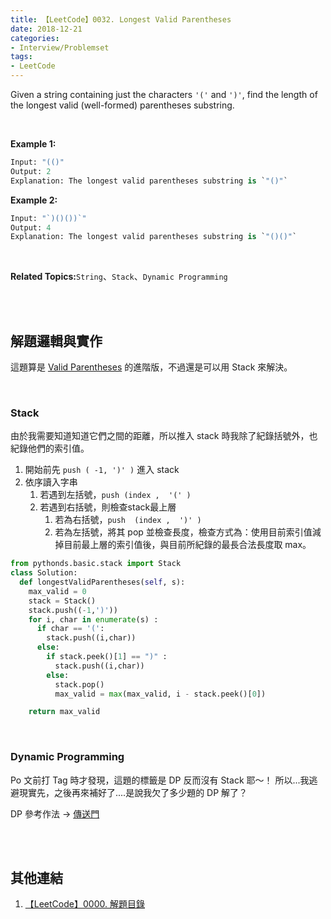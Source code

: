 ```yaml
---
title: 【LeetCode】0032. Longest Valid Parentheses
date: 2018-12-21
categories:
- Interview/Problemset
tags:
- LeetCode
--- 
```


Given a string containing just the characters  `'('`  and  `')'`, find the length of the longest valid (well-formed) parentheses substring.
<!--more-->
<br>

**Example 1:**
```python
Input: "(()"
Output: 2
Explanation: The longest valid parentheses substring is `"()"`
```
**Example 2:**
```python
Input: "`)()())`"
Output: 4
Explanation: The longest valid parentheses substring is `"()()"`
```
<br>

**Related Topics:**`String`、`Stack`、`Dynamic Programming`

<br><br>

## 解題邏輯與實作
這題算是  [Valid Parentheses](/LeetCode-0020-Valid-Parentheses/) 的進階版，不過還是可以用 Stack 來解決。

<br>

### Stack
由於我需要知道知道它們之間的距離，所以推入 stack 時我除了紀錄括號外，也紀錄他們的索引值。
1. 開始前先 `push ( -1, ')' )` 進入 stack
2. 依序讀入字串
	1. 若遇到左括號，`push (index ,  '(' )`
	2. 若遇到右括號，則檢查stack最上層
		1. 若為右括號，`push  (index ,  ')' )`
		2. 若為左括號，將其 pop 並檢查長度，檢查方式為：使用目前索引值減掉目前最上層的索引值後，與目前所紀錄的最長合法長度取 max。

```python
from pythonds.basic.stack import Stack 
class Solution:
  def longestValidParentheses(self, s):
    max_valid = 0
    stack = Stack()
    stack.push((-1,')'))
    for i, char in enumerate(s) :
      if char == '(':
        stack.push((i,char))
      else:
        if stack.peek()[1] == ")" :
          stack.push((i,char))
        else:
          stack.pop()
          max_valid = max(max_valid, i - stack.peek()[0]) 

    return max_valid
```

<br>

### Dynamic Programming
Po 文前打 Tag 時才發現，這題的標籤是 DP 反而沒有 Stack 耶～！
所以...我逃避現實先，之後再來補好了....是說我欠了多少題的 DP 解了？

DP 參考作法 -> [傳送門](https://leetcode.com/articles/longest-valid-parentheses/)



<br><br>

## 其他連結
1. [【LeetCode】0000. 解題目錄](/LeetCode-0000-Contents/)
